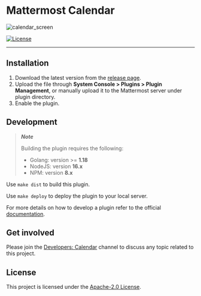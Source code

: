 # Mattermost Calendar

![calendar_screen](https://github.com/dmitrijkir/mattermost-plugin-calendar/tree/main/.github/calendar.png)

[![License](https://img.shields.io/badge/License-Apache%202.0-blue.svg)](https://opensource.org/licenses/Apache-2.0)

---

## Installation

1. Download the latest version from the [release page](https://github.com/dmitrijkir/mattermost-plugin-calendar/releases).
2. Upload the file through **System Console > Plugins > Plugin Management**, or manually upload it to the Mattermost server under plugin directory.
3. Enable the plugin.


## Development

> **_Note_**
>
> Building the plugin requires the following:
> - Golang: version >= **1.18**
> - NodeJS: version **16.x**
> - NPM: version **8.x**

Use ```make dist``` to build this plugin.

Use `make deploy` to deploy the plugin to your local server.

For more details on how to develop a plugin refer to the official [documentation](https://developers.mattermost.com/extend/plugins/).

## Get involved

Please join the [Developers: Calendar](https://community.mattermost.com/core/channels/developers-channel-calendar) channel to discuss any topic related to this project.

## License

This project is licensed under the [Apache-2.0 License](LICENSE).
